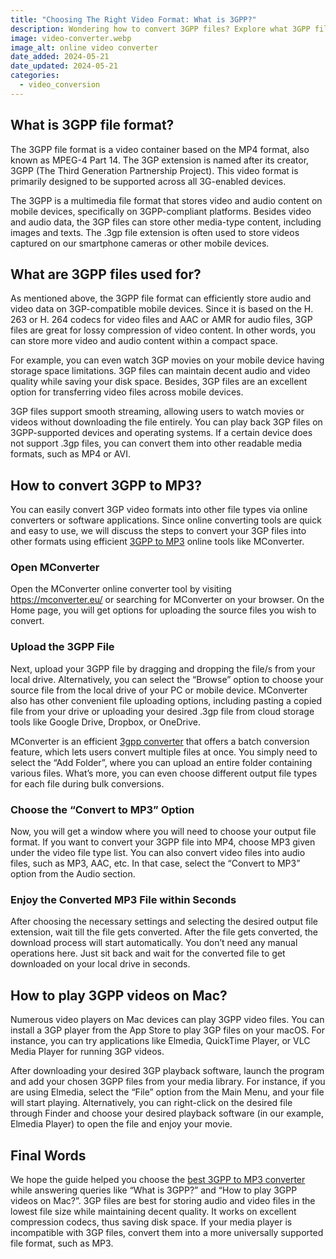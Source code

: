 ```yaml
---
title: "Choosing The Right Video Format: What is 3GPP?"
description: Wondering how to convert 3GPP files? Explore what 3GPP file format is and how you can easily convert 3GPP files into other audio and video formats.
image: video-converter.webp
image_alt: online video converter
date_added: 2024-05-21
date_updated: 2024-05-21
categories:
  - video_conversion
---
```


## What is 3GPP file format?
The 3GPP file format is a video container based on the MP4 format, also known as MPEG-4 Part 14. The 3GP extension is named after its creator, 3GPP (The Third Generation Partnership Project). This video format is primarily designed to be supported across all 3G-enabled devices.

The 3GPP is a multimedia file format that stores video and audio content on mobile devices, specifically on 3GPP-compliant platforms. Besides video and audio data, the 3GP files can store other media-type content, including images and texts. The .3gp file extension is often used to store videos captured on our smartphone cameras or other mobile devices.

## What are 3GPP files used for?
As mentioned above, the 3GPP file format can efficiently store audio and video data on 3GP-compatible mobile devices. Since it is based on the H. 263 or H. 264 codecs for video files and AAC or AMR for audio files, 3GP files are great for lossy compression of video content. In other words, you can store more video and audio content within a compact space.

For example, you can even watch 3GP movies on your mobile device having storage space limitations. 3GP files can maintain decent audio and video quality while saving your disk space. Besides, 3GP files are an excellent option for transferring video files across mobile devices.

3GP files support smooth streaming, allowing users to watch movies or videos without downloading the file entirely. You can play back 3GP files on 3GPP-supported devices and operating systems. If a certain device does not support .3gp files, you can convert them into other readable media formats, such as MP4 or AVI.

## How to convert 3GPP to MP3?
You can easily convert 3GP video formats into other file types via online converters or software applications. Since online converting tools are quick and easy to use, we will discuss the steps to convert your 3GP files into other formats using efficient [3GPP to MP3](https://mconverter.eu/convert/3gpp/mp3/) online tools like MConverter.

### Open MConverter
Open the MConverter online converter tool by visiting https://mconverter.eu/ or searching for MConverter on your browser. On the Home page, you will get options for uploading the source files you wish to convert.

### Upload the 3GPP File
Next, upload your 3GPP file by dragging and dropping the file/s from your local drive. Alternatively, you can select the “Browse” option to choose your source file from the local drive of your PC or mobile device. MConverter also has other convenient file uploading options, including pasting a copied file from your drive or uploading your desired .3gp file from cloud storage tools like Google Drive, Dropbox, or OneDrive.

MConverter is an efficient [3gpp converter](https://mconverter.eu/convert/3gpp/) that offers a batch conversion feature, which lets users convert multiple files at once. You simply need to select the “Add Folder”, where you can upload an entire folder containing various files. What’s more, you can even choose different output file types for each file during bulk conversions.

### Choose the “Convert to MP3” Option
Now, you will get a window where you will need to choose your output file format. If you want to convert your 3GPP file into MP4, choose MP3 given under the video file type list. You can also convert video files into audio files, such as MP3, AAC, etc. In that case, select the “Convert to MP3” option from the Audio section.

### Enjoy the Converted MP3 File within Seconds
After choosing the necessary settings and selecting the desired output file extension, wait till the file gets converted. After the file gets converted, the download process will start automatically. You don’t need any manual operations here. Just sit back and wait for the converted file to get downloaded on your local drive in seconds.

## How to play 3GPP videos on Mac?
Numerous video players on Mac devices can play 3GPP video files. You can install a 3GP player from the App Store to play 3GP files on your macOS. For instance, you can try applications like Elmedia, QuickTime Player, or VLC Media Player for running 3GP videos.

After downloading your desired 3GP playback software, launch the program and add your chosen 3GPP files from your media library. For instance, if you are using Elmedia, select the “File” option from the Main Menu, and your file will start playing. Alternatively, you can right-click on the desired file through Finder and choose your desired playback software (in our example, Elmedia Player) to open the file and enjoy your movie.

## Final Words
We hope the guide helped you choose the [best 3GPP to MP3 converter](https://mconverter.eu/) while answering queries like “What is 3GPP?” and “How to play 3GPP videos on Mac?”. 3GP files are best for storing audio and video files in the lowest file size while maintaining decent quality. It works on excellent compression codecs, thus saving disk space. If your media player is incompatible with 3GP files, convert them into a more universally supported file format, such as MP3.